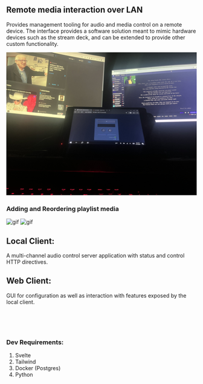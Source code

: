 ## Remote media interaction over LAN
Provides management tooling for audio and media control on a remote device. The interface provides a software solution meant to mimic hardware devices such as the stream deck, and can be extended to provide other custom functionality.

![pic](tab.jpg)

### Adding and Reordering playlist media
![gif](add.gif) ![gif](player.gif)


## Local Client:    
A multi-channel audio control server application with status and control HTTP directives. 

## Web Client:
GUI for configuration as well as interaction with features exposed by the local client.

<br>
<br>
<br>

### Dev Requirements:
1. Svelte
2. Tailwind
2. Docker (Postgres)
3. Python
